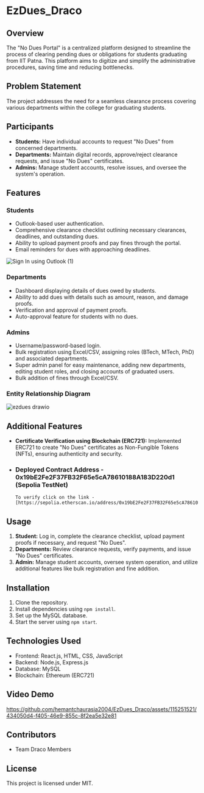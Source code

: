 # EzDues_Draco

## Overview
The "No Dues Portal" is a centralized platform designed to streamline the process of clearing pending dues or obligations for students graduating from IIT Patna. This platform aims to digitize and simplify the administrative procedures, saving time and reducing bottlenecks.

## Problem Statement
The project addresses the need for a seamless clearance process covering various departments within the college for graduating students.

## Participants
- **Students:** Have individual accounts to request "No Dues" from concerned departments.
- **Departments:** Maintain digital records, approve/reject clearance requests, and issue "No Dues" certificates.
- **Admins:** Manage student accounts, resolve issues, and oversee the system's operation.

## Features
### Students
- Outlook-based user authentication.
- Comprehensive clearance checklist outlining necessary clearances, deadlines, and outstanding dues.
- Ability to upload payment proofs and pay fines through the portal.
- Email reminders for dues with approaching deadlines.
  
  
![Sign In using Outlook (1)](https://github.com/hemantchaurasia2004/EzDues_Draco/assets/115251521/176fc6fa-63ce-4376-9ec7-057223e99f66)


### Departments
- Dashboard displaying details of dues owed by students.
- Ability to add dues with details such as amount, reason, and damage proofs.
- Verification and approval of payment proofs.
- Auto-approval feature for students with no dues.

### Admins
- Username/password-based login.
- Bulk registration using Excel/CSV, assigning roles (BTech, MTech, PhD) and associated departments.
- Super admin panel for easy maintenance, adding new departments, editing student roles, and closing accounts of graduated users.
- Bulk addition of fines through Excel/CSV.

### Entity Relationship Diagram


![ezdues drawio](https://github.com/hemantchaurasia2004/EzDues_Draco/assets/115251521/4fd45c29-a5d8-4424-8cc3-7190c39353c1)



## Additional Features
- **Certificate Verification using Blockchain (ERC721):** Implemented ERC721 to create "No Dues" certificates as Non-Fungible Tokens (NFTs), ensuring authenticity and security.
- ### Deployed Contract Address - 0x19bE2Fe2F37FB32F65e5cA78610188A183D220d1 (Sepolia TestNet)
      To verify click on the link - [https://sepolia.etherscan.io/address/0x19bE2Fe2F37FB32F65e5cA78610188A183D220d1]

## Usage
1. **Student:** Log in, complete the clearance checklist, upload payment proofs if necessary, and request "No Dues".
2. **Departments:** Review clearance requests, verify payments, and issue "No Dues" certificates.
3. **Admin:** Manage student accounts, oversee system operation, and utilize additional features like bulk registration and fine addition.

## Installation
1. Clone the repository.
2. Install dependencies using `npm install`.
3. Set up the MySQL database.
4. Start the server using `npm start`.

## Technologies Used
- Frontend: React.js, HTML, CSS, JavaScript
- Backend: Node.js, Express.js
- Database: MySQL
- Blockchain: Ethereum (ERC721)

## Video Demo 



https://github.com/hemantchaurasia2004/EzDues_Draco/assets/115251521/434050d4-f405-46e9-855c-8f2ea5e32e81



## Contributors
- Team Draco Members

## License
This project is licensed under MIT.


